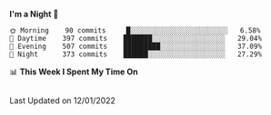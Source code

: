 <!--START_SECTION:waka-->
**I'm a Night 🦉** 

```text
🌞 Morning    90 commits     █░░░░░░░░░░░░░░░░░░░░░░░░   6.58% 
🌆 Daytime    397 commits    ███████░░░░░░░░░░░░░░░░░░   29.04% 
🌃 Evening    507 commits    █████████░░░░░░░░░░░░░░░░   37.09% 
🌙 Night      373 commits    ██████░░░░░░░░░░░░░░░░░░░   27.29%

```


📊 **This Week I Spent My Time On** 

```text
```


 Last Updated on 12/01/2022
<!--END_SECTION:waka-->
